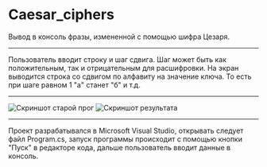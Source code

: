 # Caesar_ciphers
Вывод в консоль фразы, измененной с помощью шифра Цезаря.
____
Пользователь вводит строку и шаг сдвига.
Шаг может быть как положительным, так и 
отрицательным для расшифровки.
На экран выводится строка со сдвигом по алфавиту
на значение ключа. 
То есть при шаге равном 1 "а" станет "б" и т.д.
____
![Скриншот старой прог](htеtps://user-images.githubusercontent.com/89964564/134466631-8d6de179-b3ec-4c04-bd7e-037687f05a62.png)
![Скриншот результата](https://user-images.githubusercontent.com/89964564/137617446-0d33b989-b359-4fef-8184-79ad50f4caa5.png)

____
Проект разрабатывался в Microsoft Visual Studio, 
открывать следует файл Program.cs,
запуск программы происходит с помощью кнопки "Пуск" в редакторе кода,
дальше пользователь вводит данные в консоль.

